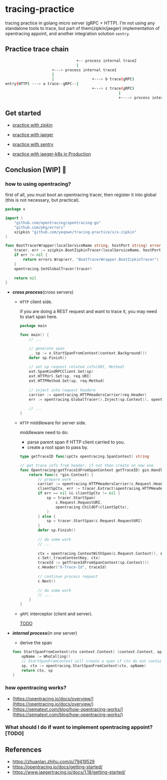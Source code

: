 # tracing-practice
tracing practice in golang micro server (gRPC + HTTP). I'm not using any standalone tools to trace, 
but part of them(zipkin/jaeger) implementation of opentracing appoint, and another integration solution `sentry`.

## Practice trace chain
```sh
                                +-- process internal trace2
                                |
                     +---> process internal trace1
                     |
                     |                 +---> b trace(gRPC)
entry(HTTP) ---> a trace--gRPC--|
                                       +---> c trace(gRPC)
                                                   |
                                                   +----> process internal trace3
```

## Get started

* [practice with zipkin](./docs/zipkin-get-started.md)
* [practice with jaeger](./docs/jaeger-get-started.md)
* [practice with sentry](./docs/jaeger-get-started.md)

* [practice with jaeger-k8s in Production](./docs/jaeger-k8s.md)

## Conclusion [WIP] 🚀

### how to using opentracing?

first of all, you must boot an opentracing tracer, then register it into global (this is not necessary, but practical).

```go
package x

import (
    "github.com/opentracing/opentracing-go"
    "github.com/pkg/errors"
    xzipkin "github.com/yeqown/tracing-practice/x/x-zipkin"
)

func BootTracerWrapper(localServiceName string, hostPort string) error {
    tracer, err := xzipkin.BootZipkinTracer(localServiceName, hostPort)
    if err != nil {
        return errors.Wrap(err, "BootTracerWrapper.BootZipkinTracer")
    }
    opentracing.SetGlobalTracer(tracer)
    
    return nil
}
```

* ***cross process***(cross servers)
    * `HTTP` client side.
    
        if you are doing a REST request and want to trace it, you may need to start span here.  
        
        ```go
        package main
        
        func main() {
            // ...
        
            // generate span
            _, sp := x.StartSpanFromContext(context.Background())
            defer sp.Finish()
            
            // set up request related info(URI, Method)
            ext.SpanKindRPCClient.Set(sp)
            ext.HTTPUrl.Set(sp, req.URI)
            ext.HTTPMethod.Set(sp, req.Method)
            
            // inject into request headere
            carrier := opentracing.HTTPHeadersCarrier(req.Header)
            err := opentracing.GlobalTracer().Inject(sp.Context(), opentracing.HTTPHeaders, carrier)
            
            // ...
        }
        ```   

    * `HTTP` middleware for server side.
    
        middleware need to do: 
        * parse parent span if HTTP client carried to you.
        * create a root span to pass by.
        
        ```go
        type getTraceID func(spCtx opentracing.SpanContext) string
        
        // get trace info from header, if not then create an new one
        func Opentracing(getTraceIdFromSpanContext getTraceID) gin.HandlerFunc {
            return func(c *gin.Context) {
                // prepare work ...
                carrier := opentracing.HTTPHeadersCarrier(c.Request.Header)
                clientSpCtx, err := tracer.Extract(opentracing.HTTPHeaders, carrier)
                if err == nil && clientSpCtx != nil {
                    sp = tracer.StartSpan(
                        c.Request.RequestURI,
                        opentracing.ChildOf(clientSpCtx),
                    )
                } else {
                    sp = tracer.StartSpan(c.Request.RequestURI)
                }
                defer sp.Finish()
                
                // do some work
                // ...
                
                ctx = opentracing.ContextWithSpan(c.Request.Context(), sp)
                c.Set(_traceContextKey, ctx)
                traceId := getTraceIdFromSpanContext(sp.Context())
                c.Header("X-Trace-Id", traceId)
                
                // continue process request
                c.Next()
                
                // do some work 
                // ...
            }
        }
        ```

    * `gRPC` interceptor (client and server).
        
        [TODO](#)
    
* ***internal process***(in one server)
    * derive the span

    ```go
    func StartSpanFromContext(ctx context.Context) (context.Context, opentracing.Span) {
        opName := WhoCalling()
        // StartSpanFromContext will create a span if ctx do not contains trace data. 
        sp, ctx := opentracing.StartSpanFromContext(ctx, opName)
        return ctx, sp
    }
    ```

### how opentracing works?

* [https://opentracing.io/docs/overview/](https://opentracing.io/docs/overview/)
* [https://sematext.com/blog/how-opentracing-works/](https://sematext.com/blog/how-opentracing-works/)

### What should I do if want to implement opentracing appoint? [TODO]

## References

* https://zhuanlan.zhihu.com/p/79419529
* https://opentracing.io/docs/getting-started/
* https://www.jaegertracing.io/docs/1.18/getting-started/